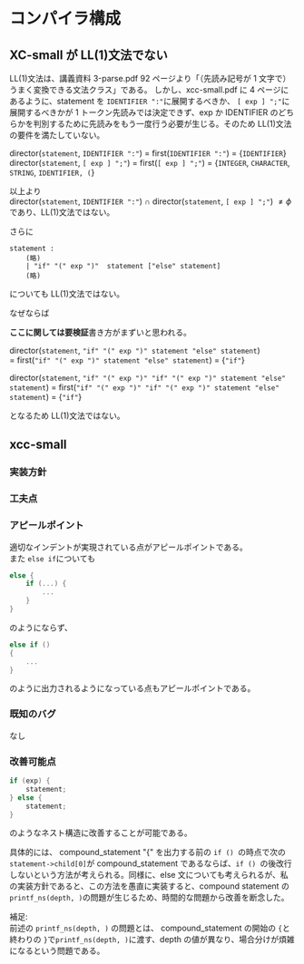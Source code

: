# コンパイラ構成

## XC-small が LL(1)文法でない

LL(1)文法は、講義資料 3-parse.pdf 92 ページより「（先読み記号が 1 文字で）うまく変換できる文法クラス」である。
しかし、xcc-small.pdf に 4 ページにあるように、statement を `IDENTIFIER ":"`に展開するべきか、 `[ exp ] ";"`に展開するべきかが 1 トークン先読みでは決定できず、exp か IDENTIFIER のどちらかを判別するために先読みをもう一度行う必要が生じる。そのため LL(1)文法の要件を満たしていない。

director(`statement`, `IDENTIFIER ":"`) = first(`IDENTIFIER ":"`) = {`IDENTIFIER`}  
director(`statement`, `[ exp ] ";"`) = first(`[ exp ] ";"`) = {`INTEGER`, `CHARACTER`, `STRING`, `IDENTIFIER, (`}

以上より  
director(`statement`, `IDENTIFIER ":"`) $\cap$ director(`statement`, `[ exp ] ";"`) $\neq \phi$であり、LL(1)文法ではない。

さらに

```
statement :
    (略)
    | "if" "(" exp ")"  statement ["else" statement]
    (略)
```

についても LL(1)文法ではない。

なぜならば

**ここに関しては要検証**書き方がまずいと思われる。

director(`statement`, `"if" "(" exp ")" statement "else" statement`)  
= first(`"if" "(" exp ")" statement "else" statement`) = {`"if"`}

director(`statement`, `"if" "(" exp ")" "if" "(" exp ")" statement "else" statement`)
= first(`"if" "(" exp ")" "if" "(" exp ")" statement "else" statement`) = {`"if"`}

となるため LL(1)文法ではない。

## xcc-small

### 実装方針

### 工夫点

### アピールポイント

適切なインデントが実現されている点がアピールポイントである。   
また `else if`についても 
```c
else {
    if (...) {
        ...
    }
}
```
のようにならず、
```c
else if () 
{
    ...
}
```
のように出力されるようになっている点もアピールポイントである。

### 既知のバグ

なし

### 改善可能点

```c
if (exp) {
    statement;
} else {
    statement;
}
```

のようなネスト構造に改善することが可能である。

具体的には、 compound_statement "{" を出力する前の `if () `の時点で次の `statement->child[0]`が compound_statement であるならば、`if () `の後改行しないという方法が考えられる。同様に、else 文についても考えられるが、私の実装方針であると、この方法を愚直に実装すると、compound statement の `printf_ns(depth, )`の問題が生じるため、時間的な問題から改善を断念した。

補足:   
前述の `printf_ns(depth, )` の問題とは、 compound_statement の開始の `{`と終わりの `}`で`printf_ns(depth, )`に渡す、depth の値が異なり、場合分けが煩雑になるという問題である。
